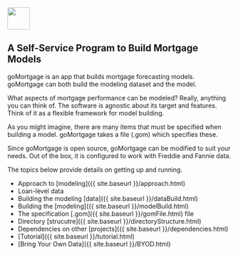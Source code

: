 
<div style="text-align: left;">
  <img src="{{ site.baseurl }}/images/vee1c.png" width="50" height="50" />
</div>

## A Self-Service Program to Build Mortgage Models

goMortgage is an app that builds mortgage forecasting models.  goMortgage can both
build the modeling dataset and the model.

What aspects of mortgage performance can be modeled? Really, anything you can think of.  The software
is agnostic about its target and features. Think of it as a flexible framework for model building.

As you might imagine, there are many items that must be specified when building a model.  goMortgage
takes a file (.gom) which specifies these.

Since goMortgage is open source, goMortgage can be modified to suit your needs.
Out of the box, it is configured to work with Freddie and Fannie data.

The topics below provide details on getting up and running.

- Approach to [modeling]({{ site.baseurl }}/approach.html)
- Loan-level data
- Building the modeling [data]({{ site.baseurl }}/dataBuild.html)
- Building the [modeling]({{ site.baseurl }}/modelBuild.html)
- The specification [.gom]({{ site.baseurl }}/gomFile.html) file
- Directory [strucutre]({{ site.baseurl }}/directoryStructure.html)
- Dependencies on other [projects]({{ site.baseurl }}/dependencies.html)
- [Tutorial]({{ site.baseurl }}/tutorial.html)
- [Bring Your Own Data]({{ site.baseurl }}/BYOD.html)


